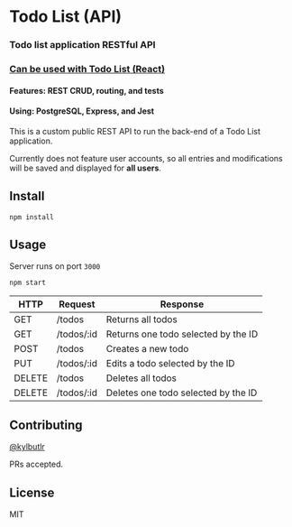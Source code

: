 # Todo List (API)
### Todo list application RESTful API
### [Can be used with Todo List (React)](https://github.com/kylbutlr/todo-list-react)
#### Features: REST CRUD, routing, and tests
#### Using: PostgreSQL, Express, and Jest

This is a custom public REST API to run the back-end of a Todo List application.

Currently does not feature user accounts, so all entries and modifications will be saved and displayed for **all users**.

## Install

```shell
npm install
```

## Usage

Server runs on port `3000`

```shell
npm start
```

HTTP   | Request              | Response
--- | --- | ---
GET    | /todos     | Returns all todos
GET    | /todos/:id | Returns one todo selected by the ID
POST   | /todos     | Creates a new todo
PUT    | /todos/:id | Edits a todo selected by the ID
DELETE | /todos     | Deletes all todos
DELETE | /todos/:id | Deletes one todo selected by the ID

## Contributing

[@kylbutlr](https://github.com/kylbutlr)

PRs accepted.

## License

MIT
